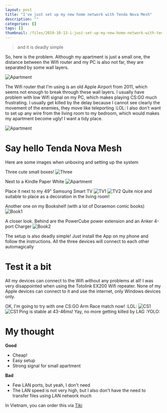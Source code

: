 ```yaml
---
layout: post
title: "I've just set up my new home network with Tenda Nova Mesh"
description: ""
categories: []
tags: []
thumbnail: /files/2019-10-13-i-just-set-up-my-new-home-network-with-tenda-nova-mesh/box.jpg
---
```


> and it is deadly simple

So, here is the problem. Although my apartment is just a small one, the distance between the Wifi
router and my PC is also not far, they are separated by some wall layers.

![Apartment](/files/2019-10-13-i-just-set-up-my-new-home-network-with-tenda-nova-mesh/room.png)

<!-- more -->

The Wifi router that I'm using is an old Apple Airport from 2011, which seems not enough to break
through these wall layers. I usually have problem with low Wifi signal on my PC, which makes playing
CS:GO much frustrating. I usually get killed by the delay because I cannot see clearly the movement of
the enemies, they move like teleporting :LOL: I also don't want to set up any wire from the living
room to my bedroom, which would makes my apartment become ugly! I want a tidy place.

![Apartment](/files/2019-10-13-i-just-set-up-my-new-home-network-with-tenda-nova-mesh/airport.jpg)

# Say hello Tenda Nova Mesh

Here are some images when unboxing and setting up the system

Three cute small boxes!
![Three](/files/2019-10-13-i-just-set-up-my-new-home-network-with-tenda-nova-mesh/three.jpg)

Next to a Kindle Paper White
![Apartment](/files/2019-10-13-i-just-set-up-my-new-home-network-with-tenda-nova-mesh/box.jpg)

Place it next to my 49" Samsung Smart TV
![TV1](/files/2019-10-13-i-just-set-up-my-new-home-network-with-tenda-nova-mesh/tv1.jpg)
![TV2](/files/2019-10-13-i-just-set-up-my-new-home-network-with-tenda-nova-mesh/tv2.jpg)
Quite nice and suitable to place as a decoration in the living room!

Another one on my Bookshelf (with a lot of Doraemon comic books)
![Book1](/files/2019-10-13-i-just-set-up-my-new-home-network-with-tenda-nova-mesh/book1.jpg)

A closer look. Behind are the PowerCube power extension and an Anker 4-port Charger
![Book2](/files/2019-10-13-i-just-set-up-my-new-home-network-with-tenda-nova-mesh/book2.jpg)

The setup is also deadly simple! Just install the App on my phone and follow the instructions. All
the three devices will connect to each other automagically

# Test it a bit

All my devices can connect to the Wifi without any problems at all! I was very disappointed when
using the Totolink EX200 Wifi repeater. None of my Apple devices can connect to it and use the
internet, only Windows devices only.

OK, I'm going to try with one CS:GO Arm Race match now! :LOL:
![CS1](/files/2019-10-13-i-just-set-up-my-new-home-network-with-tenda-nova-mesh/cs1.png)
![CS1](/files/2019-10-13-i-just-set-up-my-new-home-network-with-tenda-nova-mesh/cs2.png)
Ping is stable at 43-46ms! Yay, no more getting killed by LAG :YOLO:

# My thought

**Good**
* Cheap!
* Easy setup
* Strong signal for small apartment

**Bad**
* Few LAN ports, but yeah, I don't need
* The LAN speed is not very high, but I also don't have the need to transfer files using LAN network
  much

In Vietnam, you can order this via [Tiki](https://tiki.vn/bo-3-cai-phat-wifi-dang-luoi-mesh-tenda-nova-mw3-ac1200-hang-chinh-hang-p2784543.html?spid=4700125)


